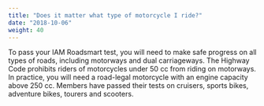 ```yaml
---
title: "Does it matter what type of motorcycle I ride?"
date: "2018-10-06"
weight: 40
---
```


To pass your IAM Roadsmart test, you will need to make safe progress on all types of roads, including motorways and dual carriageways. The Highway Code prohibits riders of motorcycles under 50 cc from riding on motorways. In practice, you will need a road-legal motorcycle with an engine capacity above 250 cc. Members have passed their tests on cruisers, sports bikes, adventure bikes, tourers and scooters.